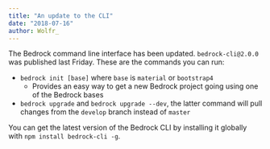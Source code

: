 ```yaml
---
title: "An update to the CLI"
date: "2018-07-16"
author: Wolfr_
---
```


The Bedrock command line interface has been updated. `bedrock-cli@2.0.0` was published last Friday. These are the commands you can run:

- `bedrock init [base]` where `base` is `material` or `bootstrap4`
    - Provides an easy way to get a new Bedrock project going using one of the Bedrock bases
- `bedrock upgrade` and `bedrock upgrade --dev`, the latter command will pull changes from the `develop` branch instead of `master`

You can get the latest version of the Bedrock CLI by installing it globally with `npm install bedrock-cli -g`.
